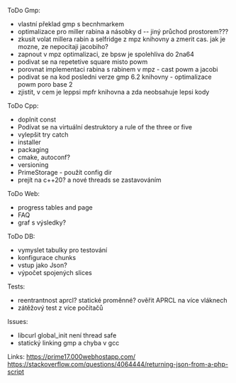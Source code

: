 
ToDo Gmp:
- vlastní překlad gmp s becnhmarkem 
- optimalizace pro miller rabina a násobky d -- jiný průchod prostorem???
- zkusit volat millera rabin a selfridge z mpz knihovny a zmerit cas. jak je mozne, ze nepocitaji jacobiho?
- zapnout v mpz optimalizaci, ze bpsw je spolehliva do 2na64
- podivat se na repetetive square misto powm
- porovnat implementaci rabina s rabinem v mpz - cast powm a jacobi
- podivat se na kod posledni verze gmp 6.2 knihovny - optimalizace powm poro base 2
- zjistit, v cem je leppsi mpfr knihovna a zda neobsahuje lepsi kody

ToDo Cpp: 
- doplnit const
- Podívat se na virtuální destruktory a rule of the three or five
- vylepšit try catch
- installer
- packaging
- cmake, autoconf?
- versioning
- PrimeStorage  - použít config dir
- prejít na c++20? a nové threads se zastavováním

ToDo Web:
- progress tables and page
- FAQ
- graf s výsledky?

ToDo DB:
- vymyslet tabulky pro testování
- konfigurace chunks
- vstup jako Json?
- výpočet spojených slices

Tests:
- reentrantnost aprcl? statické proměnné? ověřit APRCL na více vláknech
- zátěžový test z více počítačů

Issues:
- libcurl global_init není thread safe
- statický linking gmp a chyba v gcc

Links:
https://prime17.000webhostapp.com/
https://stackoverflow.com/questions/4064444/returning-json-from-a-php-script
